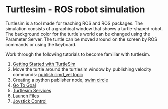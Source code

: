 # Turtlesim - ROS robot simulation

Turtlesim is a tool made for teaching ROS and ROS packages. The simulation consists of a graphical window that shows a turtle-shaped robot. The background color for the turtle's world can be changed using the Parameter Server. The turtle can be moved around on the screen by ROS commands or using the keyboard.

Work through the following tutorials to become familiar with turtlesim.

1. [Getting Started with TurtleSim](gettingStarted.md)
2. Move the turtle around the turtlesim window by publishing velocity commands: [publish cmd_vel topic](publish_cmd_vel.md)
3. Creating a python publisher node, [swim circle](swim_circle.md)
4. [Go To Goal](go_to_goal.md)
5. [Turtlesim Services](turtlesimServices.md)
6. [Launch Files](turtlesimLaunch.md)
7. [Joystick Control](./joystick/README.md)